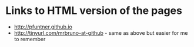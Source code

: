 # Links to HTML version of the pages

- http://pfuntner.github.io
- http://tinyurl.com/mrbruno-at-github - same as above but easier for me to remember
